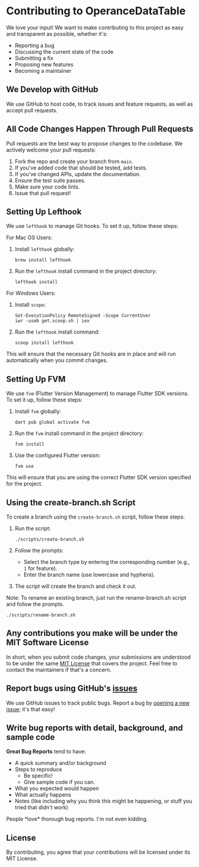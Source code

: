 # Contributing to OperanceDataTable

We love your input! We want to make contributing to this project as easy and transparent as
possible, whether it's:

- Reporting a bug
- Discussing the current state of the code
- Submitting a fix
- Proposing new features
- Becoming a maintainer

## We Develop with GitHub
We use GitHub to host code, to track issues and feature requests, as well as accept pull requests.

## All Code Changes Happen Through Pull Requests
Pull requests are the best way to propose changes to the codebase. We actively welcome your pull
requests:

1. Fork the repo and create your branch from `main`.
2. If you've added code that should be tested, add tests.
3. If you've changed APIs, update the documentation.
4. Ensure the test suite passes.
5. Make sure your code lints.
6. Issue that pull request!

## Setting Up Lefthook
We use `lefthook` to manage Git hooks. To set it up, follow these steps:

For Mac OS Users:

1. Install `lefthook` globally:
    ```shell
    brew install lefthook
    ```

2. Run the `lefthook` install command in the project directory:
    ```shell
    lefthook install
    ```

For Windows Users:

1. Install `scope`:
   ```shell
   Set-ExecutionPolicy RemoteSigned -Scope CurrentUser
   iwr -useb get.scoop.sh | iex
   ```

2. Run the `lefthook` install command:
   ```shell
   scoop install lefthook
   ```

This will ensure that the necessary Git hooks are in place and will run automatically when you
commit changes.

## Setting Up FVM
We use `fvm` (Flutter Version Management) to manage Flutter SDK versions. To set it up, follow these
steps:

1. Install `fvm` globally:
    ```shell
    dart pub global activate fvm
    ```

2. Run the `fvm` install command in the project directory:
    ```shell
    fvm install
    ```

3. Use the configured Flutter version:
    ```shell
    fvm use
    ```

This will ensure that you are using the correct Flutter SDK version specified for the project.

## Using the create-branch.sh Script
To create a branch using the `create-branch.sh` script, follow these steps:

1. Run the script:
    ```shell
    ./scripts/create-branch.sh
    ```

2. Follow the prompts:
    - Select the branch type by entering the corresponding number (e.g., `1` for feature).
    - Enter the branch name (use lowercase and hyphens).

3. The script will create the branch and check it out.

Note: To rename an existing branch, just run the rename-branch.sh script and follow the prompts.

```shell
./scripts/rename-branch.sh
```

## Any contributions you make will be under the MIT Software License
In short, when you submit code changes, your submissions are understood to be under the same
[MIT License](http://choosealicense.com/licenses/mit/) that covers the project. Feel free to contact
the maintainers if that's a concern.

## Report bugs using GitHub's [issues](https://github.com/zxcvbnmmohd/OperanceDataTable/issues)
We use GitHub issues to track public bugs. Report a bug by
[opening a new issue](https://github.com/zxcvbnmmohd/OperanceDataTable/issues/new); it's that easy!

## Write bug reports with detail, background, and sample code

**Great Bug Reports** tend to have:

- A quick summary and/or background
- Steps to reproduce
  - Be specific!
  - Give sample code if you can.
- What you expected would happen
- What actually happens
- Notes (like including why you think this might be happening, or stuff you tried that didn't work)

People \*love\* thorough bug reports. I'm not even kidding.

## License
By contributing, you agree that your contributions will be licensed under its MIT License.
